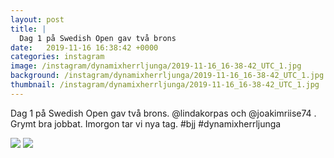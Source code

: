 ```yaml
---
layout: post
title: |
  Dag 1 på Swedish Open gav två brons
date:   2019-11-16 16:38:42 +0000
categories: instagram
image: /instagram/dynamixherrljunga/2019-11-16_16-38-42_UTC_1.jpg
background: /instagram/dynamixherrljunga/2019-11-16_16-38-42_UTC_1.jpg
thumbnail: /instagram/dynamixherrljunga/2019-11-16_16-38-42_UTC_1.jpg
---
```

Dag 1 på Swedish Open gav två brons. @lindakorpas och @joakimriise74 . Grymt bra jobbat. Imorgon tar vi nya tag. #bjj #dynamixherrljunga



<img src='/www-dynamix-herrljunga/instagram/dynamixherrljunga/2019-11-16_16-38-42_UTC_1.jpg' class='img-fluid' />


<img src='/www-dynamix-herrljunga/instagram/dynamixherrljunga/2019-11-16_16-38-42_UTC_2.jpg' class='img-fluid' />
